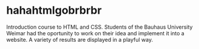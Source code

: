 # hahahtmlgobrbrbr

Introduction course to HTML and CSS. Students of the Bauhaus University Weimar had the oportunity to work on their idea and implement it into a website. A variety of results are displayed in a playful way.

